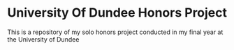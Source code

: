 # University Of Dundee Honors Project
This is a repository of my solo honors project conducted in my final year at the University of Dundee
